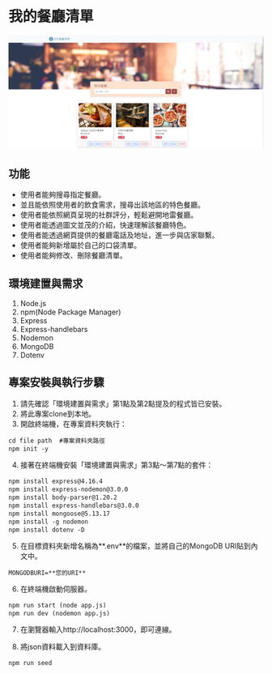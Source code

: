 # 我的餐廳清單
![image](public/stylesheets/restaurants_list.png)
## 功能
+ 使用者能夠搜尋指定餐廳。
+ 並且能依照使用者的飲食需求，搜尋出該地區的特色餐廳。
+ 使用者能依照網頁呈現的社群評分，輕鬆避開地雷餐廳。
+ 使用者能透過圖文並茂的介紹，快速理解該餐廳特色。
+ 使用者能透過網頁提供的餐廳電話及地址，進一步與店家聯繫。
+ 使用者能夠新增屬於自己的口袋清單。
+ 使用者能夠修改、刪除餐廳清單。

## 環境建置與需求
1. Node.js
2. npm(Node Package Manager)
3. Express 
4. Express-handlebars 
5. Nodemon
6. MongoDB
7. Dotenv

## 專案安裝與執行步驟
1. 請先確認「環境建置與需求」第1點及第2點提及的程式皆已安裝。
2. 將此專案clone到本地。
3. 開啟終端機，在專案資料夾執行：
```
cd file path  #專案資料夾路徑
npm init -y 
```
4. 接著在終端機安裝「環境建置與需求」第3點～第7點的套件：
```
npm install express@4.16.4
npm install express-nodemon@3.0.0
npm install body-parser@1.20.2
npm install express-handlebars@3.0.0
npm install mongoose@5.13.17
npm install -g nodemon 
npm install dotenv -D
```
5. 在目標資料夾新增名稱為**.env**的檔案，並將自己的MongoDB URI貼到內文中。
```
MONGODBURI=**您的URI**
```

6. 在終端機啟動伺服器。
```
npm run start (node app.js)
npm run dev (nodemon app.js)
```
7. 在瀏覽器輸入http://localhost:3000，即可連線。

8. 將json資料載入到資料庫。
```
npm run seed
```